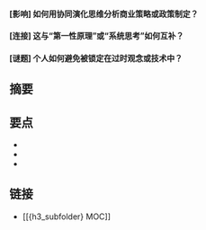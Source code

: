 #### [影响] 如何用协同演化思维分析商业策略或政策制定？


#### [连接] 这与“第一性原理”或“系统思考”如何互补？


#### [谜题] 个人如何避免被锁定在过时观念或技术中？


## 摘要


## 要点

- 
- 
- 

## 链接

- [[{h3_subfolder} MOC]]
